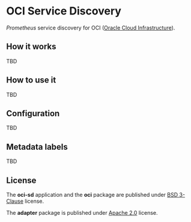 # OCI Service Discovery

_Prometheus_ service discovery for OCI ([Oracle Cloud Infrastructure](https://cloud.oracle.com/iaas)).

## How it works

TBD

## How to use it

TBD

## Configuration

TBD

## Metadata labels

TBD

## License

The **oci-sd** application and the **oci** package are published under
[BSD 3-Clause](http://opensource.org/licenses/BSD-3-Clause) license.

The **adapter** package is published under [Apache 2.0](http://www.apache.org/licenses/LICENSE-2.0) license.
